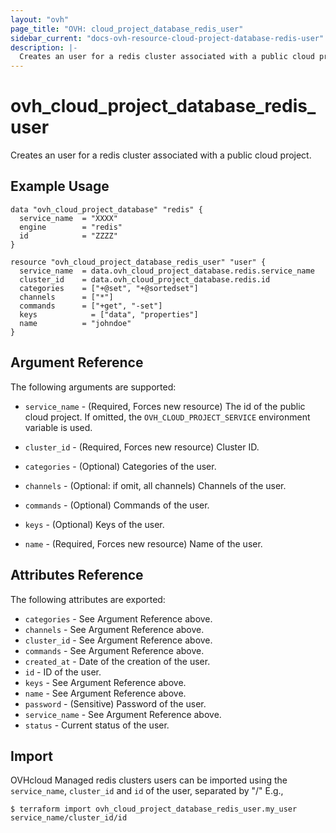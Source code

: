 ```yaml
---
layout: "ovh"
page_title: "OVH: cloud_project_database_redis_user"
sidebar_current: "docs-ovh-resource-cloud-project-database-redis-user"
description: |-
  Creates an user for a redis cluster associated with a public cloud project.
---
```


# ovh_cloud_project_database_redis_user

Creates an user for a redis cluster associated with a public cloud project.

## Example Usage

```hcl
data "ovh_cloud_project_database" "redis" {
  service_name  = "XXXX"
  engine        = "redis"
  id            = "ZZZZ"
}

resource "ovh_cloud_project_database_redis_user" "user" {
  service_name  = data.ovh_cloud_project_database.redis.service_name
  cluster_id    = data.ovh_cloud_project_database.redis.id
  categories    = ["+@set", "+@sortedset"]
  channels      = ["*"]
  commands	    = ["+get", "-set"]
  keys		      = ["data", "properties"]
  name          = "johndoe"
}
```

## Argument Reference

The following arguments are supported:

* `service_name` - (Required, Forces new resource) The id of the public cloud project. If omitted,
  the `OVH_CLOUD_PROJECT_SERVICE` environment variable is used.

* `cluster_id` - (Required, Forces new resource) Cluster ID.

* `categories` - (Optional) Categories of the user.

* `channels` - (Optional: if omit, all channels) Channels of the user.

* `commands` - (Optional) Commands of the user.

* `keys` - (Optional) Keys of the user.

* `name` - (Required, Forces new resource) Name of the user.

## Attributes Reference

The following attributes are exported:

* `categories` - See Argument Reference above.
* `channels` - See Argument Reference above.
* `cluster_id` - See Argument Reference above.
* `commands` - See Argument Reference above.
* `created_at` - Date of the creation of the user.
* `id` - ID of the user.
* `keys` - See Argument Reference above.
* `name` - See Argument Reference above.
* `password` - (Sensitive) Password of the user.
* `service_name` - See Argument Reference above.
* `status` - Current status of the user.

## Import

OVHcloud Managed redis clusters users can be imported using the `service_name`, `cluster_id` and `id` of the user, separated by "/" E.g.,

```
$ terraform import ovh_cloud_project_database_redis_user.my_user service_name/cluster_id/id